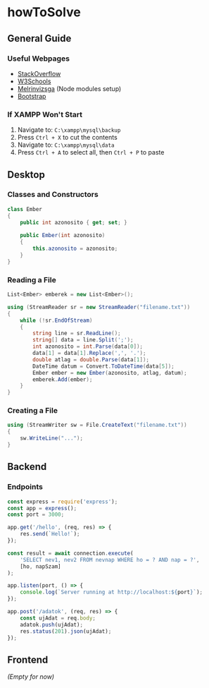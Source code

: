 # howToSolve

## General Guide

### Useful Webpages
- [StackOverflow](https://stackoverflow.com/)
- [W3Schools](https://www.w3schools.com/)
- [Melrinvizsga](https://melrinvizsga.hu/) (Node modules setup)
- [Bootstrap](https://getbootstrap.com/)

### If XAMPP Won't Start
1. Navigate to: `C:\xampp\mysql\backup`
2. Press `Ctrl + X` to cut the contents
3. Navigate to: `C:\xampp\mysql\data`
4. Press `Ctrl + A` to select all, then `Ctrl + P` to paste

## Desktop

### Classes and Constructors
```csharp
class Ember
{
    public int azonosito { get; set; }
    
    public Ember(int azonosito)
    {
        this.azonosito = azonosito;
    }
}
```

### Reading a File
```csharp
List<Ember> emberek = new List<Ember>();

using (StreamReader sr = new StreamReader("filename.txt"))
{
    while (!sr.EndOfStream)
    {
        string line = sr.ReadLine();
        string[] data = line.Split(';');
        int azonosito = int.Parse(data[0]);
        data[1] = data[1].Replace(',', '.');
        double atlag = double.Parse(data[1]);
        DateTime datum = Convert.ToDateTime(data[5]);
        Ember ember = new Ember(azonosito, atlag, datum);
        emberek.Add(ember);
    }
}
```

### Creating a File
```csharp
using (StreamWriter sw = File.CreateText("filename.txt"))
{
    sw.WriteLine("...");
}
```

## Backend

### Endpoints
```javascript
const express = require('express');
const app = express();
const port = 3000;

app.get('/hello', (req, res) => {
    res.send(`Hello!`);
});

const result = await connection.execute(
    'SELECT nev1, nev2 FROM nevnap WHERE ho = ? AND nap = ?',
    [ho, napSzam]
);

app.listen(port, () => {
    console.log(`Server running at http://localhost:${port}`);
});

app.post('/adatok', (req, res) => {
    const ujAdat = req.body;
    adatok.push(ujAdat);
    res.status(201).json(ujAdat);
});
```

## Frontend
*(Empty for now)*
